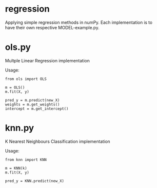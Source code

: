# regression
Applying simple regression methods in numPy. Each implementation is to have their own respective MODEL-example.py.

# ols.py
Multple Linear Regression implementation

Usage:
```
from ols import OLS

m = OLS()
m.fit(X, y)

pred_y = m.predict(new_X)
weights = m.get_weights()
intercept = m.get_intercept()
```

# knn.py
K Nearest Neighbours Classification implementation

Usage:
```
from knn import KNN

m = KNN(k)
m.fit(X, y)

pred_y = KNN.predict(new_X)
```
